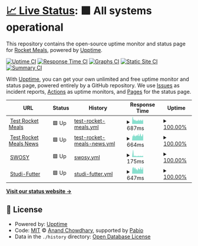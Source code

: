# [📈 Live Status](https://rocket-meals.github.io/rocket-meals-uptime): <!--live status--> **🟩 All systems operational**

This repository contains the open-source uptime monitor and status page for [Rocket Meals](https://rocket-meals.de), powered by [Upptime](https://github.com/upptime/upptime).

[![Uptime CI](https://github.com/rocket-meals/rocket-meals-uptime/workflows/Uptime%20CI/badge.svg)](https://github.com/rocket-meals/rocket-meals-uptime/actions?query=workflow%3A%22Uptime+CI%22)
[![Response Time CI](https://github.com/rocket-meals/rocket-meals-uptime/workflows/Response%20Time%20CI/badge.svg)](https://github.com/rocket-meals/rocket-meals-uptime/actions?query=workflow%3A%22Response+Time+CI%22)
[![Graphs CI](https://github.com/rocket-meals/rocket-meals-uptime/workflows/Graphs%20CI/badge.svg)](https://github.com/rocket-meals/rocket-meals-uptime/actions?query=workflow%3A%22Graphs+CI%22)
[![Static Site CI](https://github.com/rocket-meals/rocket-meals-uptime/workflows/Static%20Site%20CI/badge.svg)](https://github.com/rocket-meals/rocket-meals-uptime/actions?query=workflow%3A%22Static+Site+CI%22)
[![Summary CI](https://github.com/rocket-meals/rocket-meals-uptime/workflows/Summary%20CI/badge.svg)](https://github.com/rocket-meals/rocket-meals-uptime/actions?query=workflow%3A%22Summary+CI%22)

With [Upptime](https://upptime.js.org), you can get your own unlimited and free uptime monitor and status page, powered entirely by a GitHub repository. We use [Issues](https://github.com/rocket-meals/rocket-meals-uptime/issues) as incident reports, [Actions](https://github.com/rocket-meals/rocket-meals-uptime/actions) as uptime monitors, and [Pages](https://rocket-meals.github.io/rocket-meals-uptime) for the status page.

<!--start: status pages-->
<!-- This summary is generated by Upptime (https://github.com/upptime/upptime) -->
<!-- Do not edit this manually, your changes will be overwritten -->
<!-- prettier-ignore -->
| URL | Status | History | Response Time | Uptime |
| --- | ------ | ------- | ------------- | ------ |
| <img alt="" src="https://test.rocket-meals.de/rocket-meals/api/assets/d9c13781-1b83-411a-83d4-562e50b85a0b" height="13"> [Test Rocket Meals](https://test.rocket-meals.de/rocket-meals/api/server/ping) | 🟩 Up | [test-rocket-meals.yml](https://github.com/rocket-meals/rocket-meals-uptime/commits/HEAD/history/test-rocket-meals.yml) | <details><summary><img alt="Response time graph" src="./graphs/test-rocket-meals/response-time-week.png" height="20"> 687ms</summary><br><a href="https://rocket-meals.github.io/rocket-meals-uptime/history/test-rocket-meals"><img alt="Response time 687" src="https://img.shields.io/endpoint?url=https%3A%2F%2Fraw.githubusercontent.com%2Frocket-meals%2Frocket-meals-uptime%2FHEAD%2Fapi%2Ftest-rocket-meals%2Fresponse-time.json"></a><br><a href="https://rocket-meals.github.io/rocket-meals-uptime/history/test-rocket-meals"><img alt="24-hour response time 687" src="https://img.shields.io/endpoint?url=https%3A%2F%2Fraw.githubusercontent.com%2Frocket-meals%2Frocket-meals-uptime%2FHEAD%2Fapi%2Ftest-rocket-meals%2Fresponse-time-day.json"></a><br><a href="https://rocket-meals.github.io/rocket-meals-uptime/history/test-rocket-meals"><img alt="7-day response time 687" src="https://img.shields.io/endpoint?url=https%3A%2F%2Fraw.githubusercontent.com%2Frocket-meals%2Frocket-meals-uptime%2FHEAD%2Fapi%2Ftest-rocket-meals%2Fresponse-time-week.json"></a><br><a href="https://rocket-meals.github.io/rocket-meals-uptime/history/test-rocket-meals"><img alt="30-day response time 687" src="https://img.shields.io/endpoint?url=https%3A%2F%2Fraw.githubusercontent.com%2Frocket-meals%2Frocket-meals-uptime%2FHEAD%2Fapi%2Ftest-rocket-meals%2Fresponse-time-month.json"></a><br><a href="https://rocket-meals.github.io/rocket-meals-uptime/history/test-rocket-meals"><img alt="1-year response time 687" src="https://img.shields.io/endpoint?url=https%3A%2F%2Fraw.githubusercontent.com%2Frocket-meals%2Frocket-meals-uptime%2FHEAD%2Fapi%2Ftest-rocket-meals%2Fresponse-time-year.json"></a></details> | <details><summary><a href="https://rocket-meals.github.io/rocket-meals-uptime/history/test-rocket-meals">100.00%</a></summary><a href="https://rocket-meals.github.io/rocket-meals-uptime/history/test-rocket-meals"><img alt="All-time uptime 100.00%" src="https://img.shields.io/endpoint?url=https%3A%2F%2Fraw.githubusercontent.com%2Frocket-meals%2Frocket-meals-uptime%2FHEAD%2Fapi%2Ftest-rocket-meals%2Fuptime.json"></a><br><a href="https://rocket-meals.github.io/rocket-meals-uptime/history/test-rocket-meals"><img alt="24-hour uptime 100.00%" src="https://img.shields.io/endpoint?url=https%3A%2F%2Fraw.githubusercontent.com%2Frocket-meals%2Frocket-meals-uptime%2FHEAD%2Fapi%2Ftest-rocket-meals%2Fuptime-day.json"></a><br><a href="https://rocket-meals.github.io/rocket-meals-uptime/history/test-rocket-meals"><img alt="7-day uptime 100.00%" src="https://img.shields.io/endpoint?url=https%3A%2F%2Fraw.githubusercontent.com%2Frocket-meals%2Frocket-meals-uptime%2FHEAD%2Fapi%2Ftest-rocket-meals%2Fuptime-week.json"></a><br><a href="https://rocket-meals.github.io/rocket-meals-uptime/history/test-rocket-meals"><img alt="30-day uptime 100.00%" src="https://img.shields.io/endpoint?url=https%3A%2F%2Fraw.githubusercontent.com%2Frocket-meals%2Frocket-meals-uptime%2FHEAD%2Fapi%2Ftest-rocket-meals%2Fuptime-month.json"></a><br><a href="https://rocket-meals.github.io/rocket-meals-uptime/history/test-rocket-meals"><img alt="1-year uptime 100.00%" src="https://img.shields.io/endpoint?url=https%3A%2F%2Fraw.githubusercontent.com%2Frocket-meals%2Frocket-meals-uptime%2FHEAD%2Fapi%2Ftest-rocket-meals%2Fuptime-year.json"></a></details>
| <img alt="" src="https://icons.duckduckgo.com/ip3/swosy.rocket-meals.de.ico" height="13"> [Test Rocket Meals News](https://swosy.rocket-meals.de/rocket-meals/api/items/news?limit=10) | 🟩 Up | [test-rocket-meals-news.yml](https://github.com/rocket-meals/rocket-meals-uptime/commits/HEAD/history/test-rocket-meals-news.yml) | <details><summary><img alt="Response time graph" src="./graphs/test-rocket-meals-news/response-time-week.png" height="20"> 664ms</summary><br><a href="https://rocket-meals.github.io/rocket-meals-uptime/history/test-rocket-meals-news"><img alt="Response time 664" src="https://img.shields.io/endpoint?url=https%3A%2F%2Fraw.githubusercontent.com%2Frocket-meals%2Frocket-meals-uptime%2FHEAD%2Fapi%2Ftest-rocket-meals-news%2Fresponse-time.json"></a><br><a href="https://rocket-meals.github.io/rocket-meals-uptime/history/test-rocket-meals-news"><img alt="24-hour response time 664" src="https://img.shields.io/endpoint?url=https%3A%2F%2Fraw.githubusercontent.com%2Frocket-meals%2Frocket-meals-uptime%2FHEAD%2Fapi%2Ftest-rocket-meals-news%2Fresponse-time-day.json"></a><br><a href="https://rocket-meals.github.io/rocket-meals-uptime/history/test-rocket-meals-news"><img alt="7-day response time 664" src="https://img.shields.io/endpoint?url=https%3A%2F%2Fraw.githubusercontent.com%2Frocket-meals%2Frocket-meals-uptime%2FHEAD%2Fapi%2Ftest-rocket-meals-news%2Fresponse-time-week.json"></a><br><a href="https://rocket-meals.github.io/rocket-meals-uptime/history/test-rocket-meals-news"><img alt="30-day response time 664" src="https://img.shields.io/endpoint?url=https%3A%2F%2Fraw.githubusercontent.com%2Frocket-meals%2Frocket-meals-uptime%2FHEAD%2Fapi%2Ftest-rocket-meals-news%2Fresponse-time-month.json"></a><br><a href="https://rocket-meals.github.io/rocket-meals-uptime/history/test-rocket-meals-news"><img alt="1-year response time 664" src="https://img.shields.io/endpoint?url=https%3A%2F%2Fraw.githubusercontent.com%2Frocket-meals%2Frocket-meals-uptime%2FHEAD%2Fapi%2Ftest-rocket-meals-news%2Fresponse-time-year.json"></a></details> | <details><summary><a href="https://rocket-meals.github.io/rocket-meals-uptime/history/test-rocket-meals-news">100.00%</a></summary><a href="https://rocket-meals.github.io/rocket-meals-uptime/history/test-rocket-meals-news"><img alt="All-time uptime 100.00%" src="https://img.shields.io/endpoint?url=https%3A%2F%2Fraw.githubusercontent.com%2Frocket-meals%2Frocket-meals-uptime%2FHEAD%2Fapi%2Ftest-rocket-meals-news%2Fuptime.json"></a><br><a href="https://rocket-meals.github.io/rocket-meals-uptime/history/test-rocket-meals-news"><img alt="24-hour uptime 100.00%" src="https://img.shields.io/endpoint?url=https%3A%2F%2Fraw.githubusercontent.com%2Frocket-meals%2Frocket-meals-uptime%2FHEAD%2Fapi%2Ftest-rocket-meals-news%2Fuptime-day.json"></a><br><a href="https://rocket-meals.github.io/rocket-meals-uptime/history/test-rocket-meals-news"><img alt="7-day uptime 100.00%" src="https://img.shields.io/endpoint?url=https%3A%2F%2Fraw.githubusercontent.com%2Frocket-meals%2Frocket-meals-uptime%2FHEAD%2Fapi%2Ftest-rocket-meals-news%2Fuptime-week.json"></a><br><a href="https://rocket-meals.github.io/rocket-meals-uptime/history/test-rocket-meals-news"><img alt="30-day uptime 100.00%" src="https://img.shields.io/endpoint?url=https%3A%2F%2Fraw.githubusercontent.com%2Frocket-meals%2Frocket-meals-uptime%2FHEAD%2Fapi%2Ftest-rocket-meals-news%2Fuptime-month.json"></a><br><a href="https://rocket-meals.github.io/rocket-meals-uptime/history/test-rocket-meals-news"><img alt="1-year uptime 100.00%" src="https://img.shields.io/endpoint?url=https%3A%2F%2Fraw.githubusercontent.com%2Frocket-meals%2Frocket-meals-uptime%2FHEAD%2Fapi%2Ftest-rocket-meals-news%2Fuptime-year.json"></a></details>
| <img alt="" src="https://swosy.rocket-meals.de/rocket-meals/api/assets/443ed197-ac6b-49c6-a004-525c0d00683d" height="13"> [SWOSY](https://swosy.rocket-meals.de/rocket-meals/api/server/ping) | 🟩 Up | [swosy.yml](https://github.com/rocket-meals/rocket-meals-uptime/commits/HEAD/history/swosy.yml) | <details><summary><img alt="Response time graph" src="./graphs/swosy/response-time-week.png" height="20"> 175ms</summary><br><a href="https://rocket-meals.github.io/rocket-meals-uptime/history/swosy"><img alt="Response time 175" src="https://img.shields.io/endpoint?url=https%3A%2F%2Fraw.githubusercontent.com%2Frocket-meals%2Frocket-meals-uptime%2FHEAD%2Fapi%2Fswosy%2Fresponse-time.json"></a><br><a href="https://rocket-meals.github.io/rocket-meals-uptime/history/swosy"><img alt="24-hour response time 175" src="https://img.shields.io/endpoint?url=https%3A%2F%2Fraw.githubusercontent.com%2Frocket-meals%2Frocket-meals-uptime%2FHEAD%2Fapi%2Fswosy%2Fresponse-time-day.json"></a><br><a href="https://rocket-meals.github.io/rocket-meals-uptime/history/swosy"><img alt="7-day response time 175" src="https://img.shields.io/endpoint?url=https%3A%2F%2Fraw.githubusercontent.com%2Frocket-meals%2Frocket-meals-uptime%2FHEAD%2Fapi%2Fswosy%2Fresponse-time-week.json"></a><br><a href="https://rocket-meals.github.io/rocket-meals-uptime/history/swosy"><img alt="30-day response time 175" src="https://img.shields.io/endpoint?url=https%3A%2F%2Fraw.githubusercontent.com%2Frocket-meals%2Frocket-meals-uptime%2FHEAD%2Fapi%2Fswosy%2Fresponse-time-month.json"></a><br><a href="https://rocket-meals.github.io/rocket-meals-uptime/history/swosy"><img alt="1-year response time 175" src="https://img.shields.io/endpoint?url=https%3A%2F%2Fraw.githubusercontent.com%2Frocket-meals%2Frocket-meals-uptime%2FHEAD%2Fapi%2Fswosy%2Fresponse-time-year.json"></a></details> | <details><summary><a href="https://rocket-meals.github.io/rocket-meals-uptime/history/swosy">100.00%</a></summary><a href="https://rocket-meals.github.io/rocket-meals-uptime/history/swosy"><img alt="All-time uptime 100.00%" src="https://img.shields.io/endpoint?url=https%3A%2F%2Fraw.githubusercontent.com%2Frocket-meals%2Frocket-meals-uptime%2FHEAD%2Fapi%2Fswosy%2Fuptime.json"></a><br><a href="https://rocket-meals.github.io/rocket-meals-uptime/history/swosy"><img alt="24-hour uptime 100.00%" src="https://img.shields.io/endpoint?url=https%3A%2F%2Fraw.githubusercontent.com%2Frocket-meals%2Frocket-meals-uptime%2FHEAD%2Fapi%2Fswosy%2Fuptime-day.json"></a><br><a href="https://rocket-meals.github.io/rocket-meals-uptime/history/swosy"><img alt="7-day uptime 100.00%" src="https://img.shields.io/endpoint?url=https%3A%2F%2Fraw.githubusercontent.com%2Frocket-meals%2Frocket-meals-uptime%2FHEAD%2Fapi%2Fswosy%2Fuptime-week.json"></a><br><a href="https://rocket-meals.github.io/rocket-meals-uptime/history/swosy"><img alt="30-day uptime 100.00%" src="https://img.shields.io/endpoint?url=https%3A%2F%2Fraw.githubusercontent.com%2Frocket-meals%2Frocket-meals-uptime%2FHEAD%2Fapi%2Fswosy%2Fuptime-month.json"></a><br><a href="https://rocket-meals.github.io/rocket-meals-uptime/history/swosy"><img alt="1-year uptime 100.00%" src="https://img.shields.io/endpoint?url=https%3A%2F%2Fraw.githubusercontent.com%2Frocket-meals%2Frocket-meals-uptime%2FHEAD%2Fapi%2Fswosy%2Fuptime-year.json"></a></details>
| <img alt="" src="https://studi-futter.rocket-meals.de/rocket-meals/api/assets/3410fefc-9447-49ce-ae8e-0cd9f2129d8a" height="13"> [Studi-Futter](https://studi-futter.rocket-meals.de/rocket-meals/api/server/ping) | 🟩 Up | [studi-futter.yml](https://github.com/rocket-meals/rocket-meals-uptime/commits/HEAD/history/studi-futter.yml) | <details><summary><img alt="Response time graph" src="./graphs/studi-futter/response-time-week.png" height="20"> 647ms</summary><br><a href="https://rocket-meals.github.io/rocket-meals-uptime/history/studi-futter"><img alt="Response time 647" src="https://img.shields.io/endpoint?url=https%3A%2F%2Fraw.githubusercontent.com%2Frocket-meals%2Frocket-meals-uptime%2FHEAD%2Fapi%2Fstudi-futter%2Fresponse-time.json"></a><br><a href="https://rocket-meals.github.io/rocket-meals-uptime/history/studi-futter"><img alt="24-hour response time 647" src="https://img.shields.io/endpoint?url=https%3A%2F%2Fraw.githubusercontent.com%2Frocket-meals%2Frocket-meals-uptime%2FHEAD%2Fapi%2Fstudi-futter%2Fresponse-time-day.json"></a><br><a href="https://rocket-meals.github.io/rocket-meals-uptime/history/studi-futter"><img alt="7-day response time 647" src="https://img.shields.io/endpoint?url=https%3A%2F%2Fraw.githubusercontent.com%2Frocket-meals%2Frocket-meals-uptime%2FHEAD%2Fapi%2Fstudi-futter%2Fresponse-time-week.json"></a><br><a href="https://rocket-meals.github.io/rocket-meals-uptime/history/studi-futter"><img alt="30-day response time 647" src="https://img.shields.io/endpoint?url=https%3A%2F%2Fraw.githubusercontent.com%2Frocket-meals%2Frocket-meals-uptime%2FHEAD%2Fapi%2Fstudi-futter%2Fresponse-time-month.json"></a><br><a href="https://rocket-meals.github.io/rocket-meals-uptime/history/studi-futter"><img alt="1-year response time 647" src="https://img.shields.io/endpoint?url=https%3A%2F%2Fraw.githubusercontent.com%2Frocket-meals%2Frocket-meals-uptime%2FHEAD%2Fapi%2Fstudi-futter%2Fresponse-time-year.json"></a></details> | <details><summary><a href="https://rocket-meals.github.io/rocket-meals-uptime/history/studi-futter">100.00%</a></summary><a href="https://rocket-meals.github.io/rocket-meals-uptime/history/studi-futter"><img alt="All-time uptime 100.00%" src="https://img.shields.io/endpoint?url=https%3A%2F%2Fraw.githubusercontent.com%2Frocket-meals%2Frocket-meals-uptime%2FHEAD%2Fapi%2Fstudi-futter%2Fuptime.json"></a><br><a href="https://rocket-meals.github.io/rocket-meals-uptime/history/studi-futter"><img alt="24-hour uptime 100.00%" src="https://img.shields.io/endpoint?url=https%3A%2F%2Fraw.githubusercontent.com%2Frocket-meals%2Frocket-meals-uptime%2FHEAD%2Fapi%2Fstudi-futter%2Fuptime-day.json"></a><br><a href="https://rocket-meals.github.io/rocket-meals-uptime/history/studi-futter"><img alt="7-day uptime 100.00%" src="https://img.shields.io/endpoint?url=https%3A%2F%2Fraw.githubusercontent.com%2Frocket-meals%2Frocket-meals-uptime%2FHEAD%2Fapi%2Fstudi-futter%2Fuptime-week.json"></a><br><a href="https://rocket-meals.github.io/rocket-meals-uptime/history/studi-futter"><img alt="30-day uptime 100.00%" src="https://img.shields.io/endpoint?url=https%3A%2F%2Fraw.githubusercontent.com%2Frocket-meals%2Frocket-meals-uptime%2FHEAD%2Fapi%2Fstudi-futter%2Fuptime-month.json"></a><br><a href="https://rocket-meals.github.io/rocket-meals-uptime/history/studi-futter"><img alt="1-year uptime 100.00%" src="https://img.shields.io/endpoint?url=https%3A%2F%2Fraw.githubusercontent.com%2Frocket-meals%2Frocket-meals-uptime%2FHEAD%2Fapi%2Fstudi-futter%2Fuptime-year.json"></a></details>

<!--end: status pages-->

[**Visit our status website →**](https://rocket-meals.github.io/rocket-meals-uptime)

## 📄 License

- Powered by: [Upptime](https://github.com/upptime/upptime)
- Code: [MIT](./LICENSE) © [Anand Chowdhary](https://anandchowdhary.com), supported by [Pabio](https://pabio.com)
- Data in the `./history` directory: [Open Database License](https://opendatacommons.org/licenses/odbl/1-0/)
